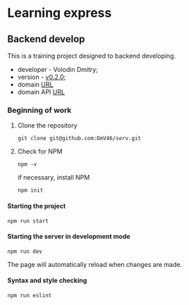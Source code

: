 # Learning express
## Backend develop

This is a training project designed to backend developing.
- developer - Volodin Dmitry;
- version - [v0.2.0](https://dmv46.github.io/serv/);
- domain [URL](https://dmvmesto-app.ml)
- domain API [URL](https://api.dmvmesto-app.ml)

### Beginning of work

1. Clone the repository
    ```
    git clone git@github.com:DmV46/serv.git
    ```

2. Check for NPM
    ```
    npm -v
    ```

    if necessary, install NPM 
    ```
    npm init
    ```

#### Starting the project
```
npm run start
```

#### Starting the server in development mode
```
npm run dev
```

The page will automatically reload when changes are made.

#### Syntax and style checking
```
npm run eslint
```

